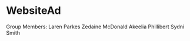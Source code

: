 # WebsiteAd

Group Members:
                Laren Parkes 
                Zedaine McDonald
                Akeelia Phillibert
                Sydni Smith